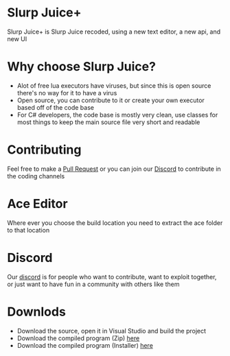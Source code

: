 # Slurp Juice+
Slurp Juice+ is Slurp Juice recoded, using a new text editor, a new api, and new UI

# Why choose Slurp Juice?
* Alot of free lua executors have viruses, but since this is open source there's no way for it to have a virus
* Open source, you can contribute to it or create your own executor based off of the code base
* For C# developers, the code base is mostly very clean, use classes for most things to keep the main source file very short and readable

# Contributing
Feel free to make a [Pull Request](https://github.com/graalpurity/Slurp-Juice-/pulls) or you can join our [Discord](https://discord.gg/K8VQZutWkA) to contribute in the coding channels

# Ace Editor
Where ever you choose the build location you need to extract the ace folder to that location

# Discord
Our [discord](https://discord.gg/K8VQZutWkA) is for people who want to contribute, want to exploit together, or just want to have fun in a community with others like them

# Downlods
* Download the source, open it in Visual Studio and build the project
* Download the compiled program (Zip) [here](https://www.youtube.com/watch?v=HPk-VhRjNI8&list=PL3KnTfyhrIlcudeMemKd6rZFGDWyK23vx&ab_channel=Baj%C3%A0Blast)
* Download the compiled program (Installer) [here](https://www.youtube.com/watch?v=HPk-VhRjNI8&list=PL3KnTfyhrIlcudeMemKd6rZFGDWyK23vx&ab_channel=Baj%C3%A0Blast)
